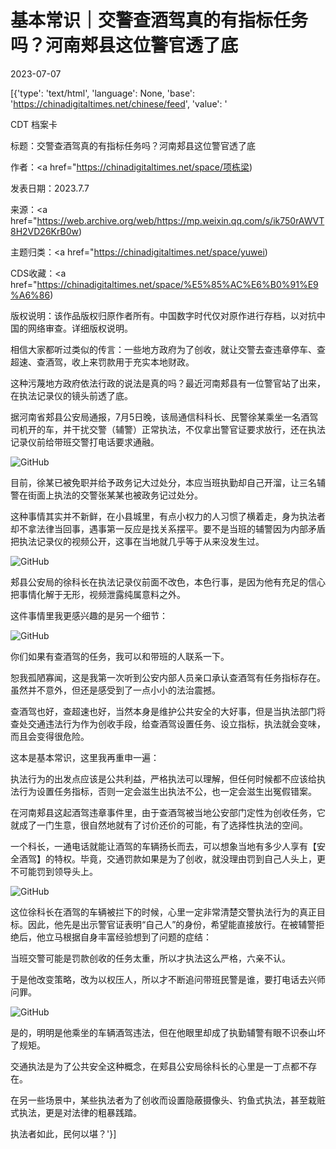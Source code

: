# 基本常识｜交警查酒驾真的有指标任务吗？河南郏县这位警官透了底

2023-07-07

[{'type': 'text/html', 'language': None, 'base': 'https://chinadigitaltimes.net/chinese/feed', 'value': '

CDT 档案卡

标题：交警查酒驾真的有指标任务吗？河南郏县这位警官透了底

作者：<a href="https://chinadigitaltimes.net/space/项栋梁)

发表日期：2023.7.7

来源：<a href="https://web.archive.org/web/https://mp.weixin.qq.com/s/ik750rAWVT8H2VD26KrB0w)

主题归类：<a href="https://chinadigitaltimes.net/space/yuwei)

CDS收藏：<a href="https://chinadigitaltimes.net/space/%E5%85%AC%E6%B0%91%E9%A6%86)

版权说明：该作品版权归原作者所有。中国数字时代仅对原作进行存档，以对抗中国的网络审查。详细版权说明。





相信大家都听过类似的传言：一些地方政府为了创收，就让交警去查违章停车、查超速、查酒驾，收上来罚款用于充实本地财政。

这种污蔑地方政府依法行政的说法是真的吗？最近河南郏县有一位警官站了出来，在执法记录仪的镜头前透了底。

据河南省郏县公安局通报，7月5日晚，该局通信科科长、民警徐某乘坐一名酒驾司机开的车，并干扰交警（辅警）正常执法，不仅拿出警官证要求放行，还在执法记录仪前给带班交警打电话要求通融。

![GitHub](https://chinadigitaltimes.net/chinese/files/2023/07/post-698000-64a8641e0d250.)

目前，徐某已被免职并给予政务记大过处分，本应当班执勤却自己开溜，让三名辅警在街面上执法的交警张某某也被政务记过处分。

这种事情其实并不新鲜，在小县城里，有点小权力的人习惯了横着走，身为执法者却不拿法律当回事，遇事第一反应是找关系摆平。要不是当班的辅警因为内部矛盾把执法记录仪的视频公开，这事在当地就几乎等于从来没发生过。

![GitHub](https://chinadigitaltimes.net/chinese/files/2023/07/post-698000-64a8641e14e6f.)

郏县公安局的徐科长在执法记录仪前面不改色，本色行事，是因为他有充足的信心把事情化解于无形，视频泄露纯属意料之外。

这件事情里我更感兴趣的是另一个细节：

![GitHub](https://chinadigitaltimes.net/chinese/files/2023/07/post-698000-64a8641e1e790.)

你们如果有查酒驾的任务，我可以和带班的人联系一下。

恕我孤陋寡闻，这是我第一次听到公安内部人员亲口承认查酒驾有任务指标存在。虽然并不意外，但还是感受到了一点小小的法治震撼。

查酒驾也好，查超速也好，当然本身是维护公共安全的大好事，但是当执法部门将查处交通违法行为作为创收手段，给查酒驾设置任务、设立指标，执法就会变味，而且会变得很危险。

这本是基本常识，这里我再重申一遍：

执法行为的出发点应该是公共利益，严格执法可以理解，但任何时候都不应该给执法行为设置任务指标，否则一定会滋生出执法不公，也一定会滋生出冤假错案。

在河南郏县这起酒驾违章事件里，由于查酒驾被当地公安部门定性为创收任务，它就成了一门生意，很自然地就有了讨价还价的可能，有了选择性执法的空间。

一个科长，一通电话就能让酒驾的车辆扬长而去，可以想象当地有多少人享有【安全酒驾】的特权。毕竟，交通罚款如果是为了创收，就没理由罚到自己人头上，更不可能罚到领导头上。

![GitHub](https://chinadigitaltimes.net/chinese/files/2023/07/post-698000-64a8641e266db.)

这位徐科长在酒驾的车辆被拦下的时候，心里一定非常清楚交警执法行为的真正目标。因此，他先是出示警官证表明“自己人”的身份，希望能直接放行。在被辅警拒绝后，他立马根据自身丰富经验想到了问题的症结：

当班交警可能是罚款创收的任务太重，所以才执法这么严格，六亲不认。

于是他改变策略，改为以权压人，所以才不断追问带班民警是谁，要打电话去兴师问罪。

![GitHub](https://chinadigitaltimes.net/chinese/files/2023/07/post-698000-64a8641e2de15.)

是的，明明是他乘坐的车辆酒驾违法，但在他眼里却成了执勤辅警有眼不识泰山坏了规矩。

交通执法是为了公共安全这种概念，在郏县公安局徐科长的心里是一丁点都不存在。

在另一些场景中，某些执法者为了创收而设置隐蔽摄像头、钓鱼式执法，甚至栽赃式执法，更是对法律的粗暴践踏。

执法者如此，民何以堪？'}]